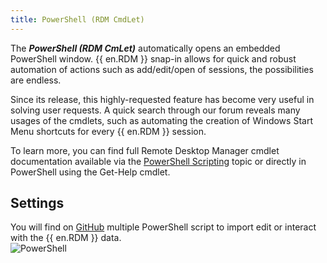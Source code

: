 ```yaml
---
title: PowerShell (RDM CmdLet)
---
```

The ***PowerShell (RDM CmLet)*** automatically opens an embedded PowerShell window. {{ en.RDM }} snap-in allows for quick and robust automation of actions such as add/edit/open of sessions, the possibilities are endless.  

Since its release, this highly-requested feature has become very useful in solving user requests. A quick search through our forum reveals many usages of the cmdlets, such as automating the creation of Windows Start Menu shortcuts for every {{ en.RDM }} session.  

To learn more, you can find full Remote Desktop Manager cmdlet documentation available via the [PowerShell Scripting](/rdm/windows/powershell-scripting/) topic or directly in PowerShell using the Get-Help cmdlet. 

## Settings 

You will find on [GitHub](https://github.com/Devolutions/RDMSamples-ps) multiple PowerShell script to import edit or interact with the {{ en.RDM }} data.  
![PowerShell](https://webdevolutions.azureedge.net/docs/en/rdm/windows/clip10369.png) 

